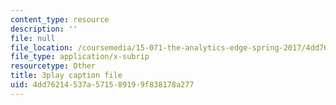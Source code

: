 ```yaml
---
content_type: resource
description: ''
file: null
file_location: /coursemedia/15-071-the-analytics-edge-spring-2017/4dd76214537a571589199f838178a277_Sn-5Dwt_1qw.vtt
file_type: application/x-subrip
resourcetype: Other
title: 3play caption file
uid: 4dd76214-537a-5715-8919-9f838178a277
---
```


